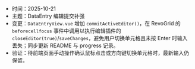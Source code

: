 - 时间：2025-10-21
- 主题：DataEntry 编辑提交补强
- 变更：`DataEntryView.vue` 增加 `commitActiveEditor()`，在 RevoGrid 的 `beforecellfocus` 事件中调用以执行编辑插件的 `closeEditor(true)`/`saveChanges`，避免用户切换单元格且未按 Enter 时输入丢失；同步更新 README 与 progress 记录。
- 验证：待前端页面手动操作确认鼠标点击或方向键切换单元格时，最新输入仍保留。